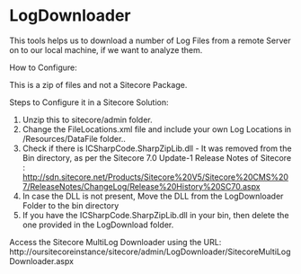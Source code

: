 # LogDownloader

This tools helps us to download a number of Log Files from a remote Server on to our local machine, if we want to analyze them.

How to Configure:

This is a zip of files and not a Sitecore Package.

Steps to Configure it in a Sitecore Solution:

1. Unzip this to sitecore/admin folder.
2. Change the FileLocations.xml file and include your own Log Locations in /Resources/DataFile folder..
3. Check if there is ICSharpCode.SharpZipLib.dll - It was removed from the Bin directory, as per the Sitecore 7.0 Update-1 Release Notes of Sitecore : http://sdn.sitecore.net/Products/Sitecore%20V5/Sitecore%20CMS%207/ReleaseNotes/ChangeLog/Release%20History%20SC70.aspx
4. In case the DLL is not present, Move the DLL from the LogDownloader Folder to the bin directory
5. If you have the ICSharpCode.SharpZipLib.dll in your bin, then delete the one provided in the LogDownload folder.

Access the Sitecore MultiLog Downloader using the URL: http://oursitecoreinstance/sitecore/admin/LogDownloader/SitecoreMultiLogDownloader.aspx
